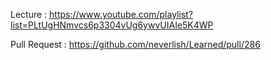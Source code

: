 Lecture : https://www.youtube.com/playlist?list=PLtUgHNmvcs6p3304vUg6ywvUIAIe5K4WP

Pull Request : https://github.com/neverlish/Learned/pull/286
